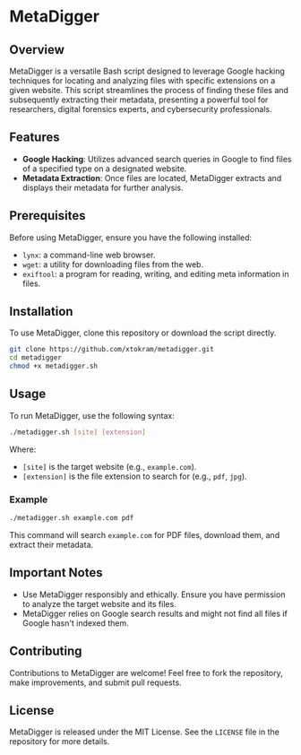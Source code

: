 # MetaDigger 

## Overview

MetaDigger is a versatile Bash script designed to leverage Google hacking techniques for locating and analyzing files with specific extensions on a given website. This script streamlines the process of finding these files and subsequently extracting their metadata, presenting a powerful tool for researchers, digital forensics experts, and cybersecurity professionals.

## Features

- **Google Hacking**: Utilizes advanced search queries in Google to find files of a specified type on a designated website.
- **Metadata Extraction**: Once files are located, MetaDigger extracts and displays their metadata for further analysis.

## Prerequisites

Before using MetaDigger, ensure you have the following installed:
- `lynx`: a command-line web browser.
- `wget`: a utility for downloading files from the web.
- `exiftool`: a program for reading, writing, and editing meta information in files.

## Installation

To use MetaDigger, clone this repository or download the script directly.

```bash
git clone https://github.com/xtokram/metadigger.git
cd metadigger
chmod +x metadigger.sh
```

## Usage

To run MetaDigger, use the following syntax:

```bash
./metadigger.sh [site] [extension]
```

Where:
- `[site]` is the target website (e.g., `example.com`).
- `[extension]` is the file extension to search for (e.g., `pdf`, `jpg`).

### Example

```bash
./metadigger.sh example.com pdf
```

This command will search `example.com` for PDF files, download them, and extract their metadata.

## Important Notes

- Use MetaDigger responsibly and ethically. Ensure you have permission to analyze the target website and its files.
- MetaDigger relies on Google search results and might not find all files if Google hasn't indexed them.

## Contributing

Contributions to MetaDigger are welcome! Feel free to fork the repository, make improvements, and submit pull requests.

## License

MetaDigger is released under the MIT License. See the `LICENSE` file in the repository for more details.
